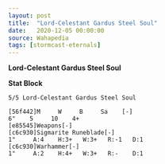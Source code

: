 ```yaml
---
layout: post
title:  "Lord-Celestant Gardus Steel Soul"
date:   2020-12-05 00:00:00
source: Wahapedia
tags: [stormcast-eternals]
---
```


**Lord-Celestant Gardus Steel Soul**

**Stat Block**
```
5/5 Lord-Celestant Gardus Steel Soul
```

```
[56f442]M     W     B     Sa    [-]
6"    5     10    4+    
[e85545]Weapons[-]
[c6c930]Sigmarite Runeblade[-]
1"     A:4    H:3+   W:3+   R:-1   D:1   
[c6c930]Warhammer[-]
1"     A:2    H:4+   W:3+   R:-    D:1   
```
    